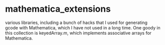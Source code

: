 # mathematica_extensions
various libraries, including a bunch of hacks that I used for generating gcode with Mathematica, which I have not used in a long time.
One goody in this collection is keyedArray.m, which implements associative arrays for Mathematica.
